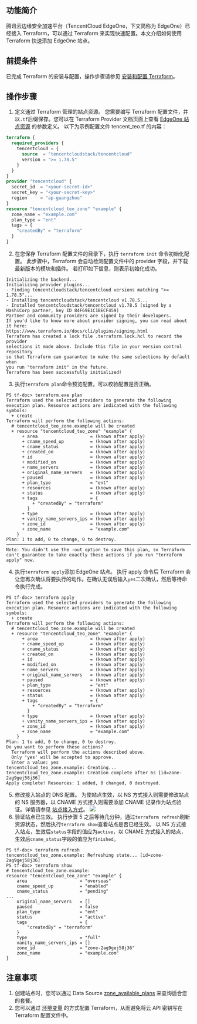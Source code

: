 ## 功能简介
腾讯云边缘安全加速平台（TencentCloud EdgeOne，下文简称为 EdgeOne）已经接入 Terraform，可以通过 Terraform 来实现快速配置。本文介绍如何使用
Terraform 快速添加 EdgeOne 站点。

## 前提条件
已完成 Terraform 的安装与配置，操作步骤请参见 [安装和配置 Terraform](https://cloud.tencent.com/document/product/1552/80472)。

## 操作步骤
1. 定义通过 Terraform 管理的站点资源。
   您需要编写 Terraform 配置文件，并以`.tf`后缀保存。您可以在 Terraform Provider 文档页面上查看 [EdgeOne 站点资源](https://registry.terraform.io/providers/tencentcloudstack/tencentcloud/latest/docs/resources/teo_zone) 的参数定义。
	 以下为示例配置文件 tencent_teo.tf 的内容：
```terraform
terraform {
  required_providers {
    tencentcloud = {
      source  = "tencentcloudstack/tencentcloud"
      version = ">= 1.78.5"
    }
  }
}
provider "tencentcloud" {
  secret_id  = "<your-secret-id>"
  secret_key = "<your-secret-key>"
  region     = "ap-guangzhou"
}
resource "tencentcloud_teo_zone" "example" {
  zone_name = "example.com"
  plan_type = "ent"
  tags = {
    "createdBy" = "terraform"
  }
}
```

2. 在您保存 Terraform 配置文件的目录下，执行 `terraform init` 命令初始化配置。
   此步骤中，Terraform 会自动检测配置文件中的 provider 字段，并下载最新版本的模块和插件。
   若打印如下信息，则表示初始化成功。
```
Initializing the backend...
Initializing provider plugins...
- Finding tencentcloudstack/tencentcloud versions matching ">= 1.78.5"...
- Installing tencentcloudstack/tencentcloud v1.78.5...
- Installed tencentcloudstack/tencentcloud v1.78.5 (signed by a HashiCorp partner, key ID 84F69E1C1BECF459)
Partner and community providers are signed by their developers.
If you'd like to know more about provider signing, you can read about it here:
https://www.terraform.io/docs/cli/plugins/signing.html
Terraform has created a lock file .terraform.lock.hcl to record the provider
selections it made above. Include this file in your version control repository
so that Terraform can guarantee to make the same selections by default when
you run "terraform init" in the future.
Terraform has been successfully initialized!
```

3. 执行`terraform plan`命令预览配置，可以校验配置是否正确。
```
PS tf-doc> terraform.exe plan
Terraform used the selected providers to generate the following execution plan. Resource actions are indicated with the following symbols:
  + create
Terraform will perform the following actions:
  # tencentcloud_teo_zone.example will be created
  + resource "tencentcloud_teo_zone" "example" {
      + area                    = (known after apply)
      + cname_speed_up          = (known after apply)
      + cname_status            = (known after apply)
      + created_on              = (known after apply)
      + id                      = (known after apply)
      + modified_on             = (known after apply)
      + name_servers            = (known after apply)
      + original_name_servers   = (known after apply)
      + paused                  = (known after apply)
      + plan_type               = "ent"
      + resources               = (known after apply)
      + status                  = (known after apply)
      + tags                    = {
          + "createdBy" = "terraform"
        }
      + type                    = (known after apply)
      + vanity_name_servers_ips = (known after apply)
      + zone_id                 = (known after apply)
      + zone_name               = "example.com"
    }
Plan: 1 to add, 0 to change, 0 to destroy.
───────────────────────────────────────────────────────────────────────────────────────────────────────────────────────────────────────────────────────
Note: You didn't use the -out option to save this plan, so Terraform can't guarantee to take exactly these actions if you run "terraform apply" now.
```

4. 执行`terraform apply`添加 EdgeOne 站点。
   执行 apply 命令后 Terraform 会让您再次确认将要执行的动作。在确认无误后输入`yes`二次确认，然后等待命令执行完成。
```
PS tf-doc> terraform apply
Terraform used the selected providers to generate the following execution plan. Resource actions are indicated with the following symbols:
  + create
Terraform will perform the following actions:
  # tencentcloud_teo_zone.example will be created
  + resource "tencentcloud_teo_zone" "example" {
      + area                    = (known after apply)
      + cname_speed_up          = (known after apply)
      + cname_status            = (known after apply)
      + created_on              = (known after apply)
      + id                      = (known after apply)
      + modified_on             = (known after apply)
      + name_servers            = (known after apply)
      + original_name_servers   = (known after apply)
      + paused                  = (known after apply)
      + plan_type               = "ent"
      + resources               = (known after apply)
      + status                  = (known after apply)
      + tags                    = {
          + "createdBy" = "terraform"
        }
      + type                    = (known after apply)
      + vanity_name_servers_ips = (known after apply)
      + zone_id                 = (known after apply)
      + zone_name               = "example.com"
    }
Plan: 1 to add, 0 to change, 0 to destroy.
Do you want to perform these actions?
  Terraform will perform the actions described above.
  Only 'yes' will be accepted to approve.
  Enter a value: yes
tencentcloud_teo_zone.example: Creating...
tencentcloud_teo_zone.example: Creation complete after 6s [id=zone-2ag9gej58j36]
Apply complete! Resources: 1 added, 0 changed, 0 destroyed.
```
5. 修改接入站点的 DNS 配置。
   为使站点生效，以 NS 方式接入则需要修改站点的 NS 服务器，以 CNAME 方式接入则需要添加 CNAME 记录作为站点验证。详情请参见 [站点接入方式](https://cloud.tencent.com/document/product/1552/70787)。
   ![](https://qcloudimg.tencent-cloud.cn/raw/25c401d0261cd6e4ed587dfe538f543b.png)
6. 验证站点已生效。
   执行步骤 5 之后等待几分钟，通过`terraform refresh`刷新资源状态，然后执行`terraform show`查看站点是否已经生效。
   以 NS 方式接入站点，生效后`status`字段的值应为`active`，以 CNAME 方式接入的站点，生效后`cname_status`字段的值应为`finished`。
```
PS tf-doc> terraform refresh
tencentcloud_teo_zone.example: Refreshing state... [id=zone-2ag9gej58j36]
PS tf-doc> terraform show   
# tencentcloud_teo_zone.example:
resource "tencentcloud_teo_zone" "example" {
    area                    = "overseas"
    cname_speed_up          = "enabled"
    cname_status            = "pending"
...
    original_name_servers   = []
    paused                  = false
    plan_type               = "ent"
    status                  = "active"
    tags                    = {
        "createdBy" = "terraform"
    }
    type                    = "full"
    vanity_name_servers_ips = []
    zone_id                 = "zone-2ag9gej58j36"
    zone_name               = "example.com"
}
```

## 注意事项
1. 创建站点时，您可以通过 Data Source [zone_available_plans](https://registry.terraform.io/providers/tencentcloudstack/tencentcloud/latest/docs/data-sources/teo_zone_available_plans) 来查询适合您的套餐。
2. 您可以通过 [环境变量](https://registry.terraform.io/providers/tencentcloudstack/tencentcloud/latest/docs#environment-variables) 的方式配置 Terraform，从而避免将云 API 密钥写在 Terraform 配置文件中。
